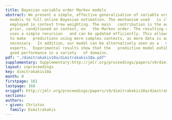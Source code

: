 ```yaml
---
title: Bayesian variable order Markov models
abstract: We present a simple, effective generalisation of variable order   Markov
  models to full online Bayesian estimation. The mechanism used   is close to that
  employed in context tree weighting. The main   contribution is the addition of a
  prior, conditioned on context, on   the Markov order. The resulting construction
  uses a simple recursion   and can be updated efficiently. This allows the model
  to make   predictions using more complex contexts, as more data is acquired,   if
  necessary.  In addition, our model can be alternatively seen as a   mixture of tree
  experts.  Experimental results show that the   predictive model exhibits consistently
  good performance in a variety   of domains.
pdf: "./dimitrakakis10a/dimitrakakis10a.pdf"
supplementary: Supplementary:http://jmlr.org/proceedings/papers/v9/dimitrakakis10a/dimitrakakis10aSupple.tgz
layout: inproceedings
key: dimitrakakis10a
month: 0
firstpage: 161
lastpage: 168
origpdf: http://jmlr.org/proceedings/papers/v9/dimitrakakis10a/dimitrakakis10a.pdf
sections: 
authors:
- given: Christos
  family: Dimitrakakis
---
```


